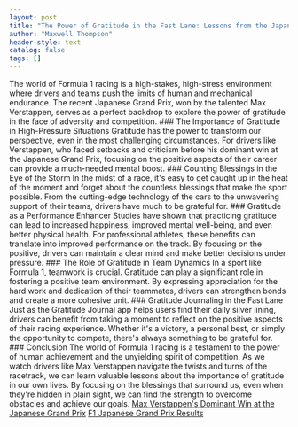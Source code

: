 ```yaml
---
layout: post
title: "The Power of Gratitude in the Fast Lane: Lessons from the Japanese Grand Prix"
author: "Maxwell Thompson"
header-style: text
catalog: false
tags: []
---
```


The world of Formula 1 racing is a high-stakes, high-stress environment where drivers and teams push the limits of human and mechanical endurance. The recent Japanese Grand Prix, won by the talented Max Verstappen, serves as a perfect backdrop to explore the power of gratitude in the face of adversity and competition. ### The Importance of Gratitude in High-Pressure Situations Gratitude has the power to transform our perspective, even in the most challenging circumstances. For drivers like Verstappen, who faced setbacks and criticism before his dominant win at the Japanese Grand Prix, focusing on the positive aspects of their career can provide a much-needed mental boost. ### Counting Blessings in the Eye of the Storm In the midst of a race, it's easy to get caught up in the heat of the moment and forget about the countless blessings that make the sport possible. From the cutting-edge technology of the cars to the unwavering support of their teams, drivers have much to be grateful for. ### Gratitude as a Performance Enhancer Studies have shown that practicing gratitude can lead to increased happiness, improved mental well-being, and even better physical health. For professional athletes, these benefits can translate into improved performance on the track. By focusing on the positive, drivers can maintain a clear mind and make better decisions under pressure. ### The Role of Gratitude in Team Dynamics In a sport like Formula 1, teamwork is crucial. Gratitude can play a significant role in fostering a positive team environment. By expressing appreciation for the hard work and dedication of their teammates, drivers can strengthen bonds and create a more cohesive unit. ### Gratitude Journaling in the Fast Lane Just as the Gratitude Journal app helps users find their daily silver lining, drivers can benefit from taking a moment to reflect on the positive aspects of their racing experience. Whether it's a victory, a personal best, or simply the opportunity to compete, there's always something to be grateful for. ### Conclusion The world of Formula 1 racing is a testament to the power of human achievement and the unyielding spirit of competition. As we watch drivers like Max Verstappen navigate the twists and turns of the racetrack, we can learn valuable lessons about the importance of gratitude in our own lives. By focusing on the blessings that surround us, even when they're hidden in plain sight, we can find the strength to overcome obstacles and achieve our goals. [Max Verstappen's Dominant Win at the Japanese Grand Prix](https://www.formula1.com/en/latest/article.jhtml?&id=F1_22-50000735) [F1 Japanese Grand Prix Results](https://www.formula1.com/en/latest/results.jhtml?race=japanese)